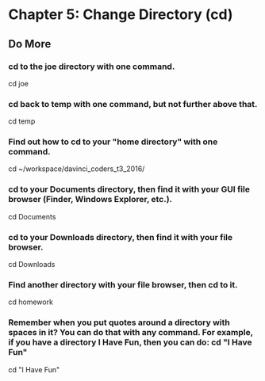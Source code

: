 
# Chapter 5: Change Directory (cd)

## Do More

### cd to the joe directory with one command.

cd joe

### cd back to temp with one command, but not further above that.

cd temp

### Find out how to cd to your "home directory" with one command.

cd ~/workspace/davinci_coders_t3_2016/

### cd to your Documents directory, then find it with your GUI file browser (Finder, Windows Explorer, etc.).

cd Documents
 
### cd to your Downloads directory, then find it with your file browser.

cd Downloads

### Find another directory with your file browser, then cd to it.

cd homework
### Remember when you put quotes around a directory with spaces in it? You can do that with any command. For example, if you have a directory I Have Fun, then you can do: cd "I Have Fun"

cd "I Have Fun"    
